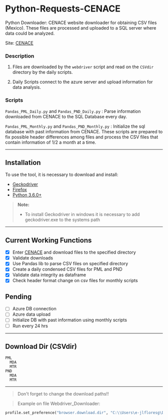 # Python-Requests-CENACE

Python Downloader: CENACE website downloader for obtaining CSV files (Mexico). These files are processed and uploaded to a SQL server where data could be analyzed.

Site: [CENACE](http://www.cenace.gob.mx/SIM/VISTA/REPORTES/PreEnergiaSisMEM.aspx)


### Description

1. Files are downloaded by the `webdriver` script and read on the `CSVdir` directory by the daily scripts.

2. Daily Scripts connect to the azure server and upload information for data analysis.


### Scripts
`Pandas_PML_Daily.py` and `Pandas_PND_Daily.py` : Parse information downloaded from CENACE to the SQL Database every day.

`Pandas_PML_Monthly.py` and `Pandas_PND_Monthly.py` : Initialize the sql database with past information from CENACE. These scripts are prepared to fix possible header differences among files and process the CSV files that contain information of 1/2 a month at a time.

-------------

## Installation
To use the tool, it is necessary to download and install:
-  [Geckodriver](https://github.com/mozilla/geckodriver/releases)
-  [Firefox](https://www.mozilla.org/en-US/firefox/new/)
-  [Python  3.6.0+](https://www.python.org/downloads/)

> **Note:**
> - To install Geckodriver in windows it is necessary to add geckodriver.exe to the systems path  

-------------
## Current Working Functions
- [x] Enter [CENACE](http://www.cenace.gob.mx/SIM/VISTA/REPORTES/PreEnergiaSisMEM.aspx) and download files to the specified directory
- [x] Validate downloads
- [x] Use Pandas lib to parse CSV files on specified directory
- [x] Create a daily condensed CSV files for PML and PND
- [x] Validate data integrity as dataframe
- [x] Check header format change on csv files for monthly scripts

## Pending
- [ ] Azure DB connection
- [ ] Azure data upload
- [ ] Initialize DB with past information using monthly scripts
- [ ] Run every 24 hrs
-------------

## Download Dir (CSVdir)
```
PML
  MDA
  MTR
PND
  MDA
  MTR
```
-------------

> Don't forget to change the download paths!!

> Example on file Webdriver_Downloader:
``` python
profile.set_preference("browser.download.dir", "C:\\Users\e-jlfloresg\Desktop\Python-Requests-CENACE\SELENIUM\test downloads\PML\MTR")
```
